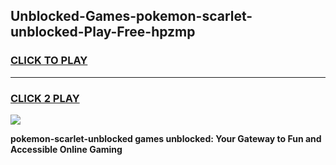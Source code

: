 
## Unblocked-Games-pokemon-scarlet-unblocked-Play-Free-hpzmp
<h3>
<a href="https://premium76.site?title=pokemon-scarlet-unblocked&ref=23A">CLICK TO PLAY</a></h3>
<hr>

<h3>
<a href="https://premium76.site?title=pokemon-scarlet-unblocked&ref=23A">CLICK 2 PLAY</a>
  
</h3>

<a href="https://premium76.site?title=pokemon-scarlet-unblocked&ref=23A"><img src="https://clearcache.store/games.png"></a>


**pokemon-scarlet-unblocked games unblocked: Your Gateway to Fun and Accessible Online Gaming**
